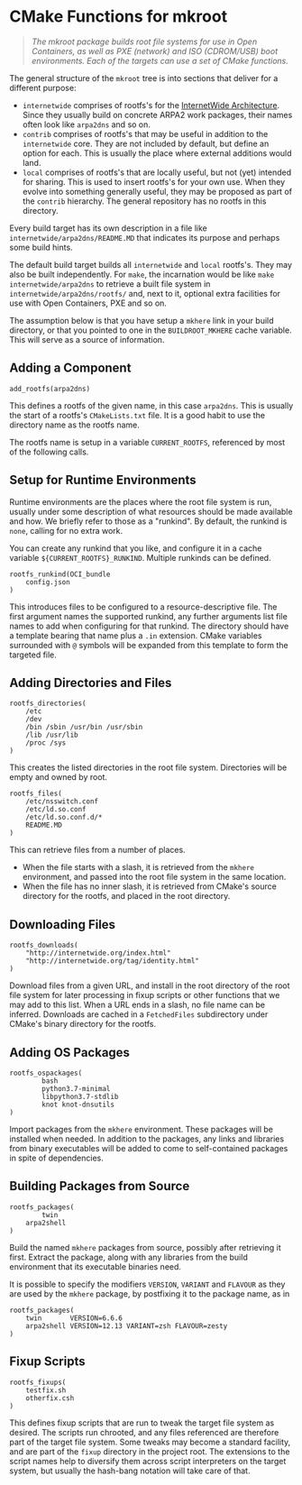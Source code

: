 # CMake Functions for mkroot

> *The mkroot package builds root file systems for
> use in Open Containers, as well as PXE (network)
> and ISO (CDROM/USB) boot environments.  Each of
> the targets can use a set of CMake functions.*

The general structure of the `mkroot` tree is into sections that deliver for a different purpose:

  * `internetwide` comprises of rootfs's for the [InternetWide Architecture](http://internetwide.org/tag/architecture.html).  Since they usually build on concrete ARPA2 work packages, their names often look like `arpa2dns` and so on.
  * `contrib` comprises of rootfs's that may be useful in addition to the `internetwide` core.  They are not included by default, but define an option for each.  This is usually the place where external additions would land.
  * `local` comprises of rootfs's that are locally useful, but not (yet) intended for sharing.  This is used to insert rootfs's for your own use.  When they evolve into something generally useful, they may be proposed as part of the `contrib` hierarchy.  The general repository has no rootfs in this directory.

Every build target has its own description in a file like `internetwide/arpa2dns/README.MD` that indicates its purpose and perhaps some build hints.

The default build target builds all `internetwide` and `local` rootfs's.  They may also be built independently.  For `make`, the incarnation would be like `make internetwide/arpa2dns` to retrieve a built file system in `internetwide/arpa2dns/rootfs/` and, next to it, optional extra facilities for use with Open Containers, PXE and so on.

The assumption below is that you have setup a `mkhere` link in your build directory, or that you pointed to one in the `BUILDROOT_MKHERE` cache variable.  This will serve as a source of information.

## Adding a Component

```
add_rootfs(arpa2dns)
```

This defines a rootfs of the given name, in this case `arpa2dns`.  This is usually the start of a rootfs's `CMakeLists.txt` file.  It is a good habit to use the directory name as the rootfs name.

The rootfs name is setup in a variable `CURRENT_ROOTFS`, referenced by most of the following calls.

## Setup for Runtime Environments

Runtime environments are the places where the root file system is run, usually under some description of what resources should be made available and how.  We briefly refer to those as a "runkind".  By default, the runkind is `none`, calling for no extra work.

You can create any runkind that you like, and configure it in a cache variable `${CURRENT_ROOTFS}_RUNKIND`.  Multiple runkinds can be defined.

```
rootfs_runkind(OCI_bundle
	config.json
)
```

This introduces files to be configured to a resource-descriptive file.  The first argument names the supported runkind, any further arguments list file names to add when configuring for that runkind.  The directory should have a template bearing that name plus a `.in` extension.  CMake variables surrounded with `@` symbols will be expanded from this template to form the targeted file.

## Adding Directories and Files

```
rootfs_directories(
	/etc
	/dev
	/bin /sbin /usr/bin /usr/sbin
	/lib /usr/lib
	/proc /sys
)
```

This creates the listed directories in the root file system.  Directories will be empty and owned by root.

```
rootfs_files(
	/etc/nsswitch.conf
	/etc/ld.so.conf
	/etc/ld.so.conf.d/*
	README.MD
)
```

This can retrieve files from a number of places.

  * When the file starts with a slash, it is retrieved from the `mkhere` environment, and passed into the root file system in the same location.
  * When the file has no inner slash, it is retrieved from CMake's source directory for the rootfs, and placed in the root directory.


## Downloading Files

```
rootfs_downloads(
	"http://internetwide.org/index.html"
	"http://internetwide.org/tag/identity.html"
)
```

Download files from a given URL, and install in the root directory of the root file system for later processing in fixup scripts or other functions that we may add to this list.  When a URL ends in a slash, no file name can be inferred.  Downloads are cached in a `FetchedFiles` subdirectory under CMake's binary directory for the rootfs.

## Adding OS Packages

```
rootfs_ospackages(
        bash
        python3.7-minimal
        libpython3.7-stdlib
        knot knot-dnsutils
)
```

Import packages from the `mkhere` environment.  These packages will be installed when needed.  In addition to the packages, any links and libraries from binary executables will be added to come to self-contained packages in spite of dependencies.

## Building Packages from Source

```
rootfs_packages(
        twin
	arpa2shell
)
```

Build the named `mkhere` packages from source, possibly after retrieving it first.  Extract the package, along with any libraries from the build environment that its executable binaries need.

It is possible to specify the modifiers `VERSION`, `VARIANT` and `FLAVOUR` as they are used by the `mkhere` package, by postfixing it to the package name, as in

```
rootfs_packages(
	twin       VERSION=6.6.6
	arpa2shell VERSION=12.13 VARIANT=zsh FLAVOUR=zesty
)
```

## Fixup Scripts

```
rootfs_fixups(
	testfix.sh
	otherfix.csh
)
```

This defines fixup scripts that are run to tweak the target file system as desired.  The scripts run chrooted, and any files referenced are therefore part of the target file system.  Some tweaks may become a standard facility, and are part of the `fixup` directory in the project root.  The extensions to the script names help to diversify them across script interpreters on the target system, but usually the hash-bang notation will take care of that.
